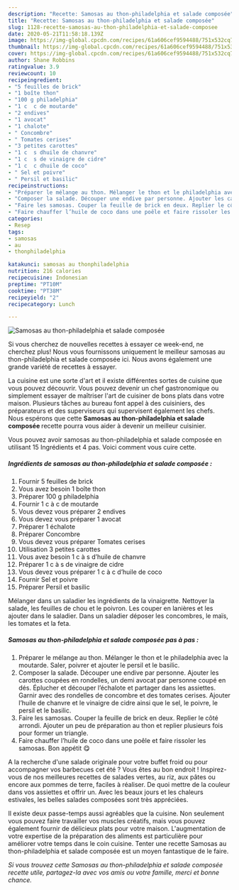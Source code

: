 ```yaml
---
description: "Recette: Samosas au thon-philadelphia et salade composée"
title: "Recette: Samosas au thon-philadelphia et salade composée"
slug: 1128-recette-samosas-au-thon-philadelphia-et-salade-composee
date: 2020-05-21T11:58:18.139Z
image: https://img-global.cpcdn.com/recipes/61a606cef9594488/751x532cq70/samosas-au-thon-philadelphia-et-salade-composee-photo-principale-de-la-recette.jpg
thumbnail: https://img-global.cpcdn.com/recipes/61a606cef9594488/751x532cq70/samosas-au-thon-philadelphia-et-salade-composee-photo-principale-de-la-recette.jpg
cover: https://img-global.cpcdn.com/recipes/61a606cef9594488/751x532cq70/samosas-au-thon-philadelphia-et-salade-composee-photo-principale-de-la-recette.jpg
author: Shane Robbins
ratingvalue: 3.9
reviewcount: 10
recipeingredient:
- "5 feuilles de brick"
- "1 boîte thon"
- "100 g philadelphia"
- "1 c  c de moutarde"
- "2 endives"
- "1 avocat"
- "1 chalote"
- " Concombre"
- " Tomates cerises"
- "3 petites carottes"
- "1 c  s dhuile de chanvre"
- "1 c  s de vinaigre de cidre"
- "1 c  c dhuile de coco"
- " Sel et poivre"
- " Persil et basilic"
recipeinstructions:
- "Préparer le mélange au thon. Mélanger le thon et le philadelphia avec la moutarde. Saler, poivrer et ajouter le persil et le basilic."
- "Composer la salade. Découper une endive par personne. Ajouter les carottes coupées en rondelles, un demi avocat par personne coupé en dés. Éplucher et découper l’échalote et partager dans les assiettes. Garnir avec des rondelles de concombre et des tomates cerises. Ajouter l’huile de chanvre et le vinaigre de cidre ainsi que le sel, le poivre, le persil et le basilic."
- "Faire les samosas. Couper la feuille de brick en deux. Replier le côté arrondi. Ajouter un peu de préparation au thon et replier plusieurs fois pour former un triangle."
- "Faire chauffer l’huile de coco dans une poêle et faire rissoler les samosas. Bon appétit 😋"
categories:
- Resep
tags:
- samosas
- au
- thonphiladelphia

katakunci: samosas au thonphiladelphia 
nutrition: 216 calories
recipecuisine: Indonesian
preptime: "PT10M"
cooktime: "PT38M"
recipeyield: "2"
recipecategory: Lunch

---
```



![Samosas au thon-philadelphia et salade composée](https://img-global.cpcdn.com/recipes/61a606cef9594488/751x532cq70/samosas-au-thon-philadelphia-et-salade-composee-photo-principale-de-la-recette.jpg)

Si vous cherchez de nouvelles recettes à essayer ce week-end, ne cherchez plus! Nous vous fournissons uniquement le meilleur samosas au thon-philadelphia et salade composée ici. Nous avons également une grande variété de recettes à essayer.

La cuisine est une sorte d'art et il existe différentes sortes de cuisine que vous pouvez découvrir. Vous pouvez devenir un chef gastronomique ou simplement essayer de maîtriser l'art de cuisiner de bons plats dans votre maison. Plusieurs tâches au bureau font appel à des cuisiniers, des préparateurs et des superviseurs qui supervisent également les chefs. Nous espérons que cette <strong> Samosas au thon-philadelphia et salade composée </strong> recette pourra vous aider à devenir un meilleur cuisinier.

<!--inarticleads1-->

Vous pouvez avoir samosas au thon-philadelphia et salade composée en utilisant 15 Ingrédients et 4 pas. Voici comment vous cuire cette.

##### Ingrédients de samosas au thon-philadelphia et salade composée :

1. Fournir 5 feuilles de brick
1. Vous avez besoin 1 boîte thon
1. Préparer 100 g philadelphia
1. Fournir 1 c à c de moutarde
1. Vous devez vous préparer 2 endives
1. Vous devez vous préparer 1 avocat
1. Préparer 1 échalote
1. Préparer  Concombre
1. Vous devez vous préparer  Tomates cerises
1. Utilisation 3 petites carottes
1. Vous avez besoin 1 c à s d’huile de chanvre
1. Préparer 1 c à s de vinaigre de cidre
1. Vous devez vous préparer 1 c à c d’huile de coco
1. Fournir  Sel et poivre
1. Préparer  Persil et basilic


Mélanger dans un saladier les ingrédients de la vinaigrette. Nettoyer la salade, les feuilles de chou et le poivron. Les couper en lanières et les ajouter dans le saladier. Dans un saladier déposer les concombres, le maïs, les tomates et la feta. 

<!--inarticleads2-->

##### Samosas au thon-philadelphia et salade composée pas à pas :

1. Préparer le mélange au thon. Mélanger le thon et le philadelphia avec la moutarde. Saler, poivrer et ajouter le persil et le basilic.
1. Composer la salade. Découper une endive par personne. Ajouter les carottes coupées en rondelles, un demi avocat par personne coupé en dés. Éplucher et découper l’échalote et partager dans les assiettes. Garnir avec des rondelles de concombre et des tomates cerises. Ajouter l’huile de chanvre et le vinaigre de cidre ainsi que le sel, le poivre, le persil et le basilic.
1. Faire les samosas. Couper la feuille de brick en deux. Replier le côté arrondi. Ajouter un peu de préparation au thon et replier plusieurs fois pour former un triangle.
1. Faire chauffer l’huile de coco dans une poêle et faire rissoler les samosas. Bon appétit 😋


A la recherche d&#39;une salade originale pour votre buffet froid ou pour accompagner vos barbecues cet été ? Vous êtes au bon endroit ! Inspirez-vous de nos meilleures recettes de salades vertes, au riz, aux pâtes ou encore aux pommes de terre, faciles à réaliser. De quoi mettre de la couleur dans vos assiettes et offrir un. Avec les beaux jours et les chaleurs estivales, les belles salades composées sont très appréciées. 

<!--inarticleads1-->

<p>
Il existe deux passe-temps aussi agréables que la cuisine. Non seulement vous pouvez faire travailler vos muscles créatifs, mais vous pouvez également fournir de délicieux plats pour votre maison. L'augmentation de votre expertise de la préparation des aliments est particulière pour améliorer votre temps dans le coin cuisine. Tenter une recette Samosas au thon-philadelphia et salade composée est un moyen fantastique de le faire.
</p>

<p>
<i>Si vous trouvez cette Samosas au thon-philadelphia et salade composée recette utile, partagez-la avec vos amis ou votre famille, merci et bonne chance.</i>
</p>
